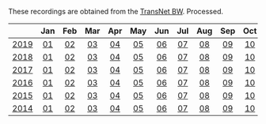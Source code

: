 These recordings are obtained from the [TransNet BW](https://www.transnetbw.com/en/energy-market/ancillary-services/control-reserve-demand-activation). Processed.

|   | Jan | Feb | Mar | Apr | May | Jun | Jul | Aug| Sep | Oct | Nov | Dec |
|---:|:---:|:---:|:---:|:---:|:---:|:---:|:---:|:---:|:---:|:---:|:---:|:---:|
[2019](https://jugit.fz-juelich.de/network-science-group/Power-Grid-Data/raw/master/Power-grid-frequency/TransNetBW/2019/2019.gz) | [01](https://jugit.fz-juelich.de/network-science-group/Power-Grid-Data/raw/master/Power-grid-frequency/TransNetBW/2019/2019_01.gz) | [02](https://jugit.fz-juelich.de/network-science-group/Power-Grid-Data/raw/master/Power-grid-frequency/TransNetBW/2019/2019_02.gz) | [03](https://jugit.fz-juelich.de/network-science-group/Power-Grid-Data/raw/master/Power-grid-frequency/TransNetBW/2019/2019_03.gz) | [04](https://jugit.fz-juelich.de/network-science-group/Power-Grid-Data/raw/master/Power-grid-frequency/TransNetBW/2019/2019_04.gz) | [05](https://jugit.fz-juelich.de/network-science-group/Power-Grid-Data/raw/master/Power-grid-frequency/TransNetBW/2019/2019_05.gz) | [06](https://jugit.fz-juelich.de/network-science-group/Power-Grid-Data/raw/master/Power-grid-frequency/TransNetBW/2019/2019_06.gz) | [07](https://jugit.fz-juelich.de/network-science-group/Power-Grid-Data/raw/master/Power-grid-frequency/TransNetBW/2019/2019_07.gz) | [08](https://jugit.fz-juelich.de/network-science-group/Power-Grid-Data/raw/master/Power-grid-frequency/TransNetBW/2019/2019_08.gz) | [09](https://jugit.fz-juelich.de/network-science-group/Power-Grid-Data/raw/master/Power-grid-frequency/TransNetBW/2019/2019_09.gz) | [10](https://jugit.fz-juelich.de/network-science-group/Power-Grid-Data/raw/master/Power-grid-frequency/TransNetBW/2019/2019_10.gz) | [11](https://jugit.fz-juelich.de/network-science-group/Power-Grid-Data/raw/master/Power-grid-frequency/TransNetBW/2019/2019_11.gz) | [12](https://jugit.fz-juelich.de/network-science-group/Power-Grid-Data/raw/master/Power-grid-frequency/TransNetBW/2019/2019_12.gz) |
[2018](https://jugit.fz-juelich.de/network-science-group/Power-Grid-Data/raw/master/Power-grid-frequency/TransNetBW/2018/2018.gz) | [01](https://jugit.fz-juelich.de/network-science-group/Power-Grid-Data/raw/master/Power-grid-frequency/TransNetBW/2018/2018_01.gz) | [02](https://jugit.fz-juelich.de/network-science-group/Power-Grid-Data/raw/master/Power-grid-frequency/TransNetBW/2018/2018_02.gz) | [03](https://jugit.fz-juelich.de/network-science-group/Power-Grid-Data/raw/master/Power-grid-frequency/TransNetBW/2018/2018_03.gz) | [04](https://jugit.fz-juelich.de/network-science-group/Power-Grid-Data/raw/master/Power-grid-frequency/TransNetBW/2018/2018_04.gz) | [05](https://jugit.fz-juelich.de/network-science-group/Power-Grid-Data/raw/master/Power-grid-frequency/TransNetBW/2018/2018_05.gz) | [06](https://jugit.fz-juelich.de/network-science-group/Power-Grid-Data/raw/master/Power-grid-frequency/TransNetBW/2018/2018_06.gz) | [07](https://jugit.fz-juelich.de/network-science-group/Power-Grid-Data/raw/master/Power-grid-frequency/TransNetBW/2018/2018_07.gz) | [08](https://jugit.fz-juelich.de/network-science-group/Power-Grid-Data/raw/master/Power-grid-frequency/TransNetBW/2018/2018_08.gz) | [09](https://jugit.fz-juelich.de/network-science-group/Power-Grid-Data/raw/master/Power-grid-frequency/TransNetBW/2018/2018_09.gz) | [10](https://jugit.fz-juelich.de/network-science-group/Power-Grid-Data/raw/master/Power-grid-frequency/TransNetBW/2018/2018_10.gz) | [11](https://jugit.fz-juelich.de/network-science-group/Power-Grid-Data/raw/master/Power-grid-frequency/TransNetBW/2018/2018_11.gz) | [12](https://jugit.fz-juelich.de/network-science-group/Power-Grid-Data/raw/master/Power-grid-frequency/TransNetBW/2018/2018_12.gz) |
[2017](https://github.com/LRydin/Power-Grid-Frequency-Data/raw/master/Continental%20Europe/Germany/2017/2017.zip) | [01](https://jugit.fz-juelich.de/network-science-group/Power-Grid-Data/raw/master/Power-grid-frequency/TransNetBW/2017/2017_01.gz) | [02](https://jugit.fz-juelich.de/network-science-group/Power-Grid-Data/raw/master/Power-grid-frequency/TransNetBW/2017/2017_02.gz) | [03](https://jugit.fz-juelich.de/network-science-group/Power-Grid-Data/raw/master/Power-grid-frequency/TransNetBW/2017/2017_03.gz) | [04](https://jugit.fz-juelich.de/network-science-group/Power-Grid-Data/raw/master/Power-grid-frequency/TransNetBW/2017/2017_04.gz) | [05](https://jugit.fz-juelich.de/network-science-group/Power-Grid-Data/raw/master/Power-grid-frequency/TransNetBW/2017/2017_05.gz) | [06](https://jugit.fz-juelich.de/network-science-group/Power-Grid-Data/raw/master/Power-grid-frequency/TransNetBW/2017/2017_06.gz) | [07](https://jugit.fz-juelich.de/network-science-group/Power-Grid-Data/raw/master/Power-grid-frequency/TransNetBW/2017/2017_07.gz) | [08](https://jugit.fz-juelich.de/network-science-group/Power-Grid-Data/raw/master/Power-grid-frequency/TransNetBW/2017/2017_08.gz) | [09](https://jugit.fz-juelich.de/network-science-group/Power-Grid-Data/raw/master/Power-grid-frequency/TransNetBW/2017/2017_09.gz) | [10](https://jugit.fz-juelich.de/network-science-group/Power-Grid-Data/raw/master/Power-grid-frequency/TransNetBW/2017/2017_10.gz) | [11](https://jugit.fz-juelich.de/network-science-group/Power-Grid-Data/raw/master/Power-grid-frequency/TransNetBW/2017/2017_11.gz) | [12](https://jugit.fz-juelich.de/network-science-group/Power-Grid-Data/raw/master/Power-grid-frequency/TransNetBW/2017/2017_12.gz) |
[2016](https://jugit.fz-juelich.de/network-science-group/Power-Grid-Data/raw/master/Power-grid-frequency/TransNetBW/2016/2016.gz)  | [01](https://jugit.fz-juelich.de/network-science-group/Power-Grid-Data/raw/master/Power-grid-frequency/TransNetBW/2016/2016_01.gz) | [02](https://jugit.fz-juelich.de/network-science-group/Power-Grid-Data/raw/master/Power-grid-frequency/TransNetBW/2016/2016_02.gz) | [03](https://jugit.fz-juelich.de/network-science-group/Power-Grid-Data/raw/master/Power-grid-frequency/TransNetBW/2016/2016_03.gz) | [04](https://jugit.fz-juelich.de/network-science-group/Power-Grid-Data/raw/master/Power-grid-frequency/TransNetBW/2016/2016_04.gz) | [05](https://jugit.fz-juelich.de/network-science-group/Power-Grid-Data/raw/master/Power-grid-frequency/TransNetBW/2016/2016_05.gz) | [06](https://jugit.fz-juelich.de/network-science-group/Power-Grid-Data/raw/master/Power-grid-frequency/TransNetBW/2016/2016_06.gz) | [07](https://jugit.fz-juelich.de/network-science-group/Power-Grid-Data/raw/master/Power-grid-frequency/TransNetBW/2016/2016_07.gz) | [08](https://jugit.fz-juelich.de/network-science-group/Power-Grid-Data/raw/master/Power-grid-frequency/TransNetBW/2016/2016_08.gz) | [09](https://jugit.fz-juelich.de/network-science-group/Power-Grid-Data/raw/master/Power-grid-frequency/TransNetBW/2016/2016_09.gz) | [10](https://jugit.fz-juelich.de/network-science-group/Power-Grid-Data/raw/master/Power-grid-frequency/TransNetBW/2016/2016_10.gz) | [11](https://jugit.fz-juelich.de/network-science-group/Power-Grid-Data/raw/master/Power-grid-frequency/TransNetBW/2016/2016_11.gz) | [12](https://jugit.fz-juelich.de/network-science-group/Power-Grid-Data/raw/master/Power-grid-frequency/TransNetBW/2016/2016_12.gz) |
[2015](https://jugit.fz-juelich.de/network-science-group/Power-Grid-Data/raw/master/Power-grid-frequency/TransNetBW/2015/2015.gz)  | [01](https://jugit.fz-juelich.de/network-science-group/Power-Grid-Data/raw/master/Power-grid-frequency/TransNetBW/2015/2015_01.gz) | [02](https://jugit.fz-juelich.de/network-science-group/Power-Grid-Data/raw/master/Power-grid-frequency/TransNetBW/2015/2015_02.gz) | [03](https://jugit.fz-juelich.de/network-science-group/Power-Grid-Data/raw/master/Power-grid-frequency/TransNetBW/2015/2015_03.gz) | [04](https://jugit.fz-juelich.de/network-science-group/Power-Grid-Data/raw/master/Power-grid-frequency/TransNetBW/2015/2015_04.gz) | [05](https://jugit.fz-juelich.de/network-science-group/Power-Grid-Data/raw/master/Power-grid-frequency/TransNetBW/2015/2015_05.gz) | [06](https://jugit.fz-juelich.de/network-science-group/Power-Grid-Data/raw/master/Power-grid-frequency/TransNetBW/2015/2015_06.gz) | [07](https://jugit.fz-juelich.de/network-science-group/Power-Grid-Data/raw/master/Power-grid-frequency/TransNetBW/2015/2015_07.gz) | [08](https://jugit.fz-juelich.de/network-science-group/Power-Grid-Data/raw/master/Power-grid-frequency/TransNetBW/2015/2015_08.gz) | [09](https://jugit.fz-juelich.de/network-science-group/Power-Grid-Data/raw/master/Power-grid-frequency/TransNetBW/2015/2015_09.gz) | [10](https://jugit.fz-juelich.de/network-science-group/Power-Grid-Data/raw/master/Power-grid-frequency/TransNetBW/2015/2015_10.gz) | [11](https://jugit.fz-juelich.de/network-science-group/Power-Grid-Data/raw/master/Power-grid-frequency/TransNetBW/2015/2015_11.gz) | [12](https://jugit.fz-juelich.de/network-science-group/Power-Grid-Data/raw/master/Power-grid-frequency/TransNetBW/2015/2015_12.gz) |
[2014](https://jugit.fz-juelich.de/network-science-group/Power-Grid-Data/raw/master/Power-grid-frequency/TransNetBW/2014/2014.gz)  | [01](https://jugit.fz-juelich.de/network-science-group/Power-Grid-Data/raw/master/Power-grid-frequency/TransNetBW/2014/2014_01.gz) | [02](https://jugit.fz-juelich.de/network-science-group/Power-Grid-Data/raw/master/Power-grid-frequency/TransNetBW/2014/2014_02.gz) | [03](https://jugit.fz-juelich.de/network-science-group/Power-Grid-Data/raw/master/Power-grid-frequency/TransNetBW/2014/2014_03.gz) | [04](https://jugit.fz-juelich.de/network-science-group/Power-Grid-Data/raw/master/Power-grid-frequency/TransNetBW/2014/2014_04.gz) | [05](https://jugit.fz-juelich.de/network-science-group/Power-Grid-Data/raw/master/Power-grid-frequency/TransNetBW/2014/2014_05.gz) | [06](https://jugit.fz-juelich.de/network-science-group/Power-Grid-Data/raw/master/Power-grid-frequency/TransNetBW/2014/2014_06.gz) | [07](https://jugit.fz-juelich.de/network-science-group/Power-Grid-Data/raw/master/Power-grid-frequency/TransNetBW/2014/2014_07.gz) | [08](https://jugit.fz-juelich.de/network-science-group/Power-Grid-Data/raw/master/Power-grid-frequency/TransNetBW/2014/2014_08.gz) | [09](https://jugit.fz-juelich.de/network-science-group/Power-Grid-Data/raw/master/Power-grid-frequency/TransNetBW/2014/2014_09.gz) | [10](https://jugit.fz-juelich.de/network-science-group/Power-Grid-Data/raw/master/Power-grid-frequency/TransNetBW/2014/2014_10.gz) | [11](https://jugit.fz-juelich.de/network-science-group/Power-Grid-Data/raw/master/Power-grid-frequency/TransNetBW/2014/2014_11.gz) | [12](https://jugit.fz-juelich.de/network-science-group/Power-Grid-Data/raw/master/Power-grid-frequency/TransNetBW/2014/2014_12.gz) |
